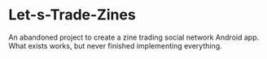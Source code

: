 # Let-s-Trade-Zines
 An abandoned project to create a zine trading social network Android app. What exists works, but never finished implementing everything.
